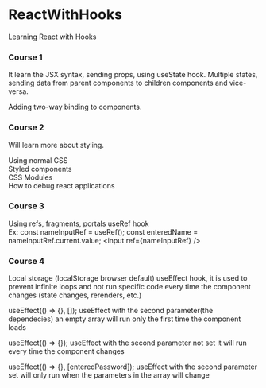 # ReactWithHooks
Learning React with Hooks

### Course 1
It learn the JSX syntax, sending props, using useState hook.
Multiple states, sending data from parent components to children components and vice-versa.

Adding two-way binding to components.

### Course 2 
Will learn more about styling. 

Using normal CSS \
Styled components \
CSS Modules \
How to debug react applications

### Course 3

Using refs, fragments, portals
useRef hook \
Ex: 
const nameInputRef = useRef();
const enteredName = nameInputRef.current.value;
&lt;input ref={nameInputRef} /&gt;

### Course 4
Local storage (localStorage browser default)
useEffect hook, it is used to prevent infinite loops and not run specific code every time the component changes (state changes, rerenders, etc.) 

useEffect(() => {}, []);
useEffect with the second parameter(the dependecies) 
an empty array will run only the first time the component loads

useEffect(() => {});
useEffect with the second parameter not set it will run every time the component changes

useEffect(() => {}, [enteredPassword]);
useEffect with the second parameter set will only run when 
the parameters in the array will change